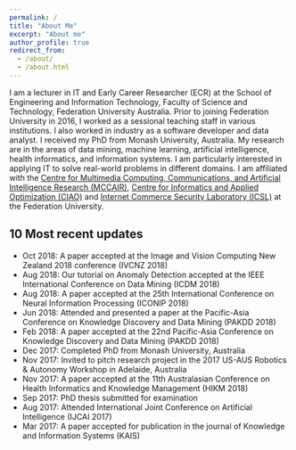 ```yaml
---
permalink: /
title: "About Me"
excerpt: "About me"
author_profile: true
redirect_from: 
  - /about/
  - /about.html
---
```


I am a lecturer in IT and Early Career Researcher (ECR) at the School of Engineering and Information Technology, Faculty of Science and Technology, Federation University Australia. Prior to joining Federation University in 2016, I worked as a sessional teaching staff in various institutions. I also worked in industry as a software developer and data analyst. I received my PhD from Monash University, Australia. My research are in the areas of data mining, machine learning, artificial intelligence, health informatics, and information systems. I am particularly interested in applying IT to solve real-world problems in different domains. I am affiliated with the [Centre for Multimedia Computing, Communications, and Artificial Intelligence Research (MCCAIR)](https://federation.edu.au/faculties-and-schools/faculty-of-science-and-technology/research/computational-science-and-mathematics/centre-for-multimedia-computing-communications-and-applications-research-mccar "MCCAIR"), [Centre for Informatics and Applied Optimization (CIAO)](https://federation.edu.au/faculties-and-schools/faculty-of-science-and-technology/research/computational-science-and-mathematics/ciao "CIAO") and [Internet Commerce Security Laboratory (ICSL)](https://federation.edu.au/icsl "ICSL") at the Federation University.

10 Most recent updates
----------------------
* Oct 2018:  A paper accepted at the Image and Vision Computing New Zealand 2018 conference (IVCNZ 2018)
* Aug 2018: Our tutorial on Anomaly Detection accepted at the IEEE International Conference on Data Mining (ICDM 2018)
* Aug 2018: A paper accepted at the 25th International Conference on Neural Information Processing (ICONIP 2018) 
* Jun 2018: Attended and presented a paper at the Pacific-Asia Conference on Knowledge Discovery and Data Mining (PAKDD 2018) 
* Feb 2018: A paper accepted at the 22nd Pacific-Asia Conference on Knowledge Discovery and Data Mining (PAKDD 2018)
* Dec 2017: Completed PhD from Monash University, Australia
* Nov 2017: Invited to pitch research project in the 2017 US-AUS Robotics & Autonomy Workshop in Adelaide, Australia
* Nov 2017: A paper accepted at the 11th Australasian Conference on Health Informatics and Knowledge Management (HIKM 2018)
* Sep 2017: PhD thesis submitted for examination
* Aug 2017: Attended International Joint Conference on Artificial Intelligence (IJCAI 2017)
* Mar 2017: A paper accepted for publication in the journal of Knowledge and Information Systems (KAIS)
